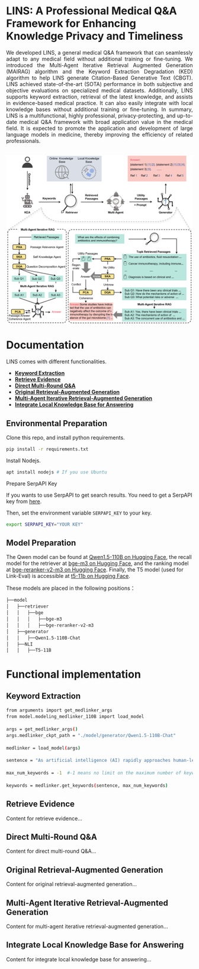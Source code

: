 <h1> LINS: A Professional Medical Q&A Framework for Enhancing Knowledge Privacy and Timeliness</h1>

<div align="justify">
We developed LINS, a general medical Q&A framework that can seamlessly adapt to any medical field without additional training or fine-tuning. We introduced the Multi-Agent Iterative Retrieval Augmented Generation (MAIRAG) algorithm and the Keyword Extraction Degradation (KED) algorithm to help LINS generate Citation-Based Generative Text (CBGT). LINS achieved state-of-the-art (SOTA) performance in both subjective and objective evaluations on specialized medical datasets. Additionally, LINS supports keyword extraction, retrieval of the latest knowledge, and assists in evidence-based medical practice. It can also easily integrate with local knowledge bases without additional training or fine-tuning. In summary, LINS is a multifunctional, highly professional, privacy-protecting, and up-to-date medical Q&A framework with broad application value in the medical field. It is expected to promote the application and development of large language models in medicine, thereby improving the efficiency of related professionals. 
</div>

<br>

![paper](./assets/LINS.png)

# Documentation 

LINS comes with different functionalities.

- [**Keyword Extraction**](#keyword-extraction)
- [**Retrieve Evidence**](#retrieve-evidence)
- [**Direct Multi-Round Q&A**](#direct-multi-round-qa)
- [**Original Retrieval-Augmented Generation**](#original-retrieval-augmented-generation)
- [**Multi-Agent Iterative Retrieval-Augmented Generation**](#multi-agent-iterative-retrieval-augmented-generation)
- [**Integrate Local Knowledge Base for Answering**](#integrate-local-knowledge-base-for-answering)

## Environmental Preparation

Clone this repo, and install python requirements.

```bash
pip install -r requirements.txt
```

Install Nodejs.

```bash
apt install nodejs # If you use Ubuntu
```

Prepare SerpAPI Key

If you wants to use SerpAPI to get search results. You need to get a SerpAPI key from [here](https://serpapi.com/).

Then, set the environment variable `SERPAPI_KEY` to your key.

```bash
export SERPAPI_KEY="YOUR KEY"
```

## Model Preparation

The Qwen model can be found at [Qwen1.5-110B on Hugging Face](https://huggingface.co/Qwen/Qwen1.5-110B), the recall model for the retriever at [bge-m3 on Hugging Face](https://huggingface.co/BAAI/bge-m3), and the ranking model at [bge-reranker-v2-m3 on Hugging Face](https://huggingface.co/BAAI/bge-reranker-v2-m3). Finally, the T5 model (used for Link-Eval) is accessible at [t5-11b on Hugging Face](https://huggingface.co/google-t5/t5-11b).




These models are placed in the following positions：
```bash
├──model
│   ├──retriever
│   │   ├──bge
│   │   │   ├──bge-m3
│   │   │   ├──bge-reranker-v2-m3
│   ├──generator
│   │   ├──Qwen1.5-110B-Chat
│   ├──NLI
│   │   ├──T5-11B
```

# Functional implementation

## Keyword Extraction

```bash
from arguments import get_medlinker_args
from model.modeling_medlinker_110B import load_model

args = get_medlinker_args()
args.medlinker_ckpt_path = "./model/generator/Qwen1.5-110B-Chat"

medlinker = load_model(args)

sentence = "As artificial intelligence (AI) rapidly approaches human-level performance in medical imaging, it is crucial that it does not exacerbate or propagate healthcare disparities. Previous research established AI’s capacity to infer demographic data from chest X-rays, leading to a key concern: do models using demographic shortcuts have unfair predictions across subpopulations? In this study, we conducted a thorough investigation into the extent to which medical AI uses demographic encodings, focusing on potential fairness discrepancies within both in-distribution training sets and external test sets. Our analysis covers three key medical imaging disciplines—radiology, dermatology and ophthalmology—and incorporates data from six global chest X-ray datasets. We confirm that medical imaging AI leverages demographic shortcuts in disease classification. Although correcting shortcuts algorithmically effectively addresses fairness gaps to create ‘locally optimal’ models within the original data distribution, this optimality is not true in new test settings. Surprisingly, we found that models with less encoding of demographic attributes are often most ‘globally optimal’, exhibiting better fairness during model evaluation in new test environments. Our work establishes best practices for medical imaging models that maintain their performance and fairness in deployments beyond their initial training contexts, underscoring critical considerations for AI clinical deployments across populations and sites."

max_num_keywords = -1  #-1 means no limit on the maximum number of keywords

keywords = medlinker.get_keywords(sentence, max_num_keywords)
```

## Retrieve Evidence

Content for retrieve evidence...

## Direct Multi-Round Q&A

Content for direct multi-round Q&A...

## Original Retrieval-Augmented Generation

Content for original retrieval-augmented generation...

## Multi-Agent Iterative Retrieval-Augmented Generation

Content for multi-agent iterative retrieval-augmented generation...

## Integrate Local Knowledge Base for Answering

Content for integrate local knowledge base for answering...

